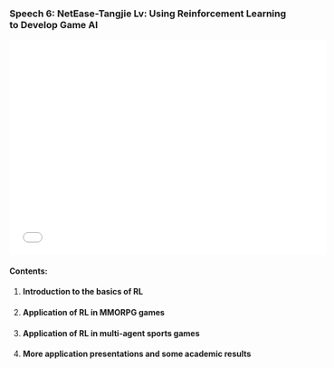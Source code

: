 ### Speech 6: NetEase-Tangjie Lv: Using Reinforcement Learning to Develop Game AI

<p align="center"><iframe width="560" height="380" src="//player.bilibili.com/player.html?aid=200841357&bvid=BV1dz411v7RG&cid=193695185&page=1" frameborder="0" allow="accelerometer; autoplay; encrypted-media; gyroscope; picture-in-picture" allowfullscreen></iframe></p>

#### Contents:

1. #### Introduction to the basics of RL

2. #### Application of RL in MMORPG games

3. #### Application of RL in multi-agent sports games

4. #### More application presentations and some academic results



